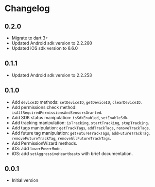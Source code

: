 # Changelog

## 0.2.0

* Migrate to dart 3+
* Updated Android sdk version to 2.2.260
* Updated iOS sdk version to 6.6.0

## 0.1.1

* Updated Android sdk version to 2.2.253

## 0.1.0

* Add `deviceID` methods: `setDeviceID`, `getDeviceID`, `clearDeviceID`.
* Add permissions check method: `isAllRequiredPermissionsAndSensorsGranted`.
* Add SDK status manipulation: `isSdkEnabled`, `setEnableSdk`.
* Add tracking manipulation: `isTracking`, `startTracking`, `stopTracking`.
* Add tags manipulation: `getTrackTags`, `addTrackTags`, `removeTrackTags`.
* Add future tag manipulation: `getFutureTrackTags`, `addFutureTrackTag`, `removeFutureTrackTag`, `removeAllFutureTrackTags`.
* Add PermissionWizard methods.
* iOS: add `lowerPowerMode`.
* iOS: add `setAggressiveHeartbeats` with brief documentation.

## 0.0.1

* Initial version
